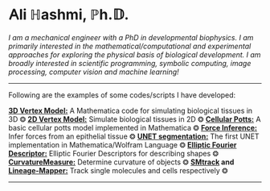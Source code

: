 # &#66304;li &#8461;ashmi, &#8473;h.&#120123;.



*I am a mechanical engineer with a PhD in developmental biophysics. I am primarily interested in the mathematical/computational and experimental approaches for exploring the physical basis of biological development. I am broadly interested in scientific programming, symbolic computing, image processing, computer vision and machine learning!*



---
Following are the examples of some codes/scripts I have developed:

**[3D Vertex Model:](https://github.com/alihashmiii/3D-Vertex-Model)** A Mathematica code for simulating biological tissues in 3D &#10050; **[2D Vertex Model:](https://github.com/alihashmiii/2D-vertex-model)** Simulate biological tissues in 2D &#10050; **[Cellular Potts:](https://github.com/alihashmiii/cellular-potts-model)** A basic cellular potts model implemented in Mathematica &#10050; **[Force Inference:](https://github.com/alihashmiii/Force-Inference)** Infer forces from an epithelial tissue &#10050; **[UNET segmentation:](https://github.com/alihashmiii/UNet-Segmentation-Wolfram)** The first UNET implementation in Mathematica/Wolfram Language &#10050; **[Elliptic Fourier Descriptor:](https://github.com/alihashmiii/Elliptical-Fourier-Descriptors)** Elliptic Fourier Descriptors for describing shapes &#10050;  **[CurvatureMeasure:](https://github.com/alihashmiii/curvatureMeasure)** Determine curvature of objects &#10050; **[SMtrack](https://github.com/alihashmiii/SMtrack) and [Lineage-Mapper:](https://github.com/alihashmiii/Lineage-Mapper)** Track single molecules and cells respectively &#10050; 

---
